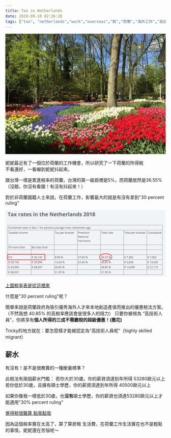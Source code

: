 ```yaml
---
title: Tax in Netherlands
date: 2018-09-10 02:26:20
tags: ["tax", "netherlands","work","overseas","稅","荷蘭","海外工作","高技術移民"]
---
```


![](/images/庫肯霍夫花園.jpg)


妮妮最近有了一個位於荷蘭的工作機會，所以研究了一下荷蘭的所得稅  
不看還好，一看嚇到妮妮抖起來。

跟台灣一樣是累進稅率的荷蘭，台灣的第一級距裡是5%，而荷蘭居然是36.55%（沒錯，你沒有看錯！有沒有抖起來！）

對於非荷蘭國籍人士來說，在荷蘭工作，影響最大的就是有沒有拿到"30 percent ruling"

<!--more-->

![](/images/TaxInNetherlands2018.png)

[上圖稅率表是從這裡來](https://www.expatax.nl/tax-rates-2018)


什麼是"30 percent ruling"呢？

簡單來說是荷蘭政府為吸引優秀海外人才來本地創造產值而推出的優惠稅法方案。（不然我想 40.85% 的高稅率應該會是很多人的阻力）
只要你被視為 “高技術人員”，你將享有**個人所得的三成不需繳稅的超級優惠！(撒花)**

Tricky的地方就在：要怎麼樣才能被認定為“高技術人員呢”（highly skilled migrant）

## 薪水

有沒有！是不是很務實的一種衡量標準？

此稅法有兩個薪水門檻：
若你大於30歲，你的薪資須達到年所得 53280歐元以上
若你低於30歲，且擁有碩士學歷，你的薪資須達到年所得 40500歐元以上

如果你像我一樣低於30歲，也**沒有**碩士學歷，你的薪資也須達53280歐元以上才能適用"30% percent ruling"

[覺得稅很難算 點我點我](https://thetax.nl/?year=2018&startFrom=Year&salary=47959&allowance=0&socialSecurity=1&retired=0&ruling=0&rulingChoice=normal)

因為這個稅率實在太高了，算了算房租 生活費，在荷蘭工作生活實在也不是輕鬆的事情，妮妮還在苦惱呢～
